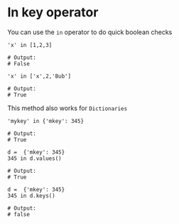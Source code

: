 # In key operator

You can use the ```in``` operator to do quick boolean checks

```
'x' in [1,2,3]

# Output:
# False

'x' in ['x',2,'Bub']

# Output:
# True
```

This method also works for ```Dictionaries```

```
'mykey' in {'mkey': 345}

# Output:
# True

d =  {'mkey': 345}
345 in d.values()

# Output:
# True

d =  {'mkey': 345}
345 in d.keys()

# Output:
# false
```